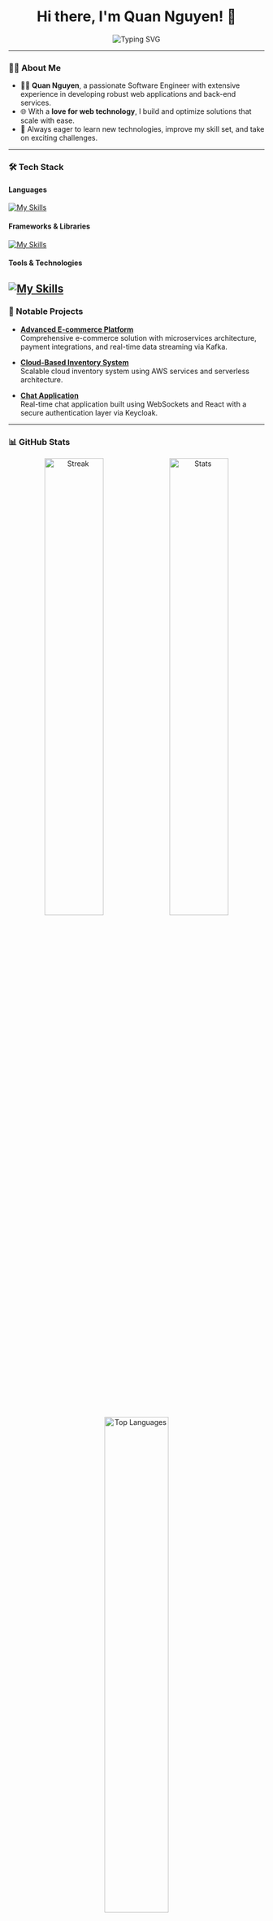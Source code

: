 <h1 align="center">Hi there, I'm Quan Nguyen! 👋</h1>
<p align="center">
  <img src="https://readme-typing-svg.demolab.com?font=Fira+Code&size=22&pause=1000&color=00ADEF&center=true&vCenter=true&width=500&lines=Software+Engineer+%7C+Web+Developer+%7C+Tech+Enthusiast;Crafting+solutions+for+real-world+problems+with+code;" alt="Typing SVG" />
</p>

---

### 👨‍💻 About Me
- 🧑‍💼 **Quan Nguyen**, a passionate Software Engineer with extensive experience in developing robust web applications and back-end services.
- 🌐 With a **love for web technology**, I build and optimize solutions that scale with ease.
- 🚀 Always eager to learn new technologies, improve my skill set, and take on exciting challenges.

---

### 🛠 Tech Stack

#### Languages

[![My Skills](https://skillicons.dev/icons?i=java,javascript,ts,python,golang,cpp&theme=light)](https://skillicons.dev)


#### Frameworks & Libraries

[![My Skills](https://skillicons.dev/icons?i=spring,react,angular,redux,django,express&theme=light)](https://skillicons.dev)

#### Tools & Technologies
[![My Skills](https://skillicons.dev/icons?i=kafka,redis,docker,nginx,aws,mysql,postgres,mongo&theme=light)](https://skillicons.dev)
---

### 🚀 Notable Projects
- **[Advanced E-commerce Platform](https://github.com/QuanNguyen/e-commerce-platform)**  
  Comprehensive e-commerce solution with microservices architecture, payment integrations, and real-time data streaming via Kafka.

- **[Cloud-Based Inventory System](https://github.com/QuanNguyen/cloud-inventory)**  
  Scalable cloud inventory system using AWS services and serverless architecture.

- **[Chat Application](https://github.com/QuanNguyen/chat-app)**  
  Real-time chat application built using WebSockets and React with a secure authentication layer via Keycloak.

---

### 📊 GitHub Stats

<p align="center">
  <img src="https://github-readme-streak-stats.herokuapp.com/?user=QuanNguyen&theme=radical&hide_border=true" alt="Streak" width="48%" />
  <img src="https://github-readme-stats.vercel.app/api?username=QuanNguyen&show_icons=true&theme=radical&hide_border=true" alt="Stats" width="48%" />
</p>
<p align="center">
  <img src="https://github-readme-stats.vercel.app/api/top-langs/?username=QuanNguyen&layout=compact&theme=radical&hide_border=true" alt="Top Languages" width="50%" />
</p>

---

### 🏆 GitHub Trophies
<p align="center">
  <img src="https://github-profile-trophy.vercel.app/?username=QuanNguyen&theme=darkhub&no-frame=true&row=1&column=7" alt="Trophies" />
</p>

---

### 🌐 Connect with Me

<p align="center">
  <a href="https://linkedin.com/in/QuanNguyen"><img src="https://img.shields.io/badge/-LinkedIn-blue?style=for-the-badge&logo=Linkedin&logoColor=white" alt="LinkedIn" /></a>
  <a href="https://twitter.com/QuanNguyen"><img src="https://img.shields.io/badge/-Twitter-1DA1F2?style=for-the-badge&logo=twitter&logoColor=white" alt="Twitter" /></a>
  <a href="https://dev.to/QuanNguyen"><img src="https://img.shields.io/badge/-Dev.to-0A0A0A?style=for-the-badge&logo=devdotto&logoColor=white" alt="Dev.to" /></a>
</p>


### 👀 Fun Facts
- 🍜 **Foodie Alert**: Nothing powers me through coding sessions better than a hot bowl of pho.
- 🌱 **Continuous Learner**: Currently exploring **Go** and **Microservices** to expand my tech stack!
- 🎮 **Gamer**: When not coding, you'll probably find me immersed in a strategy game or exploring open-world RPGs.
- 🛠️ **Hackathon Enthusiast**: I love participating in hackathons and building quick solutions to real-world problems.

---

### 📬 Want to Collaborate?

I'm open to collaborating on innovative projects, particularly in the fields of distributed systems, machine learning, and full-stack web development. Feel free to reach out!


